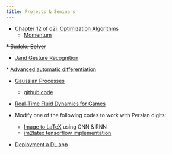 ```yaml
---
title: Projects & Seminars
---
```


* [Chapter 12 of d2i: Optimization Algorithms](https://www.d2l.ai/chapter_optimization/)
  - [Momentum](https://distill.pub/2017/momentum/)

~~* [Sudoku Solver](https://www.kaggle.com/datasets/bryanpark/sudoku/code)~~

* [Jand Gesture Recognition](https://techvidvan.com/tutorials/hand-gesture-recognition-tensorflow-opencv/)

*‌ [Advanced automatic differentiation](https://www.tensorflow.org/guide/advanced_autodiff)

* [Gaussian Processes](https://distill.pub/2019/visual-exploration-gaussian-processes/)
  - [github code](https://github.com/HIPS/autograd/blob/master/examples/gaussian_process.py)

* [Real-Time Fluid Dynamics for Games](https://www.josstam.com/_files/ugd/cf1fd6_9989229efbd34a26ba5ccd913721a2ac.pdf)

* Modify one of the following codes to work with Persian digits:
  - [Image to LaTeX](https://github.com/kingyiusuen/image-to-latex) using CNN & RNN
  - [im2latex tensorflow implementation](https://github.com/ritheshkumar95/im2latex-tensorflow)

* [Deployment a DL app](https://fullstackdeeplearning.com/course/2022/lecture-5-deployment/)  